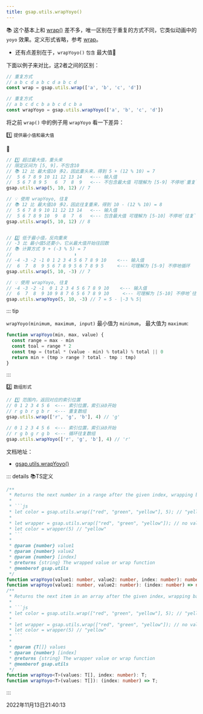 ```yaml
---
title: gsap.utils.wrapYoyo()
---
```


📚 这个基本上和 [wrap()](./wrap) 差不多，唯一区别在于重复的方式不同，它类似动画中的 `yoyo` 效果。定义形式省略，参考 [wrap](./wrap)。

- 还有点差别在于，`wrapYoyo()` `包含` 最大值🚨



下面以例子来对比，这2者之间的区别：

```js
// 重复方式
// a b c d a b c d a b c d
const wrap = gsap.utils.wrap(['a', 'b', 'c', 'd'])

// 重复方式
// a b c d c b a b c d c b a
const wrapYoyo = gsap.utils.wrapYoyo(['a', 'b', 'c', 'd'])
```

将之前 `wrap()` 中的例子用 `wrapYoyo` 看一下差异：



1️⃣  `提供最小值和最大值`

🌰

```js {5,8,11}
// 1️⃣ 超过最大值，重头来
// 限定区间为 [5, 9]，不包含10
// 📚 12 比 最大值10 多2，因此重头来，得到 5 + (12 % 10) = 7
//  5 6 7 8 9 10 11 12 13 14   <--- 输入值
//  5 6 7 8 9 5   6  7  8  9   <--- 不包含最大值 可理解为 [5-9] 不停地`重复`循环
gsap.utils.wrap(5, 10, 12) // 7

// 💡 使用 wrapYoyo, 往复
// 📚 12 比 最大值10 多2，因此往复重来，得到 10 - (12 % 10) = 8
//  5 6 7 8 9 10 11 12 13 14   <--- 输入值
//  5 6 7 8 9 10  9  8  7  6   <--- 包含最大值 可理解为 [5-10] 不停地`往复`循环
gsap.utils.wrap(5, 10, 12) // 8


// 2️⃣ 低于最小值，反向重来
// -3 比 最小值5还要小，它从最大值开始往回数
// 📚 计算方式 9 + (-3 % 5) = 7
//                       ⬇️
// -4 -3 -2 -1 0 1 2 3 4 5 6 7 8 9 10    <--- 输入值
//  6  7  8  9 5 6 7 8 9 5 6 7 8 9 5     <--- 可理解为 [5-9] 不停地循环
gsap.utils.wrap(5, 10, -3) // 7

// 💡 使用 wrapYoyo, 往复
// -4 -3 -2 -1  0 1 2 3 4 5 6 7 8 9 10    <--- 输入值
//  6  7  8  9 10 9 8 7 6 5 6 7 8 9 10     <--- 可理解为 [5-10] 不停地`往复`循环
gsap.utils.wrapYoyo(5, 10, -3) // 7 = 5 - |-3 % 5|
```

::: tip

`wrapYoyo(minimum, maximum, input)` 最小值为 `minimum`， 最大值为 `maximum`:

```js
function wrapYoyo(min, max, value) {
  const range = max - min
  const toal = range * 2
  const tmp = (total * (value - min) % total) % total || 0
  return min + (tmp > range ? total - tmp : tmp)
}
```

:::



2️⃣ `数组形式`

```js {3,7}
// 1️⃣ 范围内，返回对应的索引位置
// 0 1 2 3 4 5 6  <--- 索引位置，索引从0开始
// r g b r g b r  <--- 重复数组
gsap.utils.wrap(['r', 'g', 'b'], 4) // 'g'

// 0 1 2 3 4 5 6  <--- 索引位置，索引从0开始
// r g b g r g b  <--- 循环往复数组
gsap.utils.wrapYoyo(['r', 'g', 'b'], 4) // 'r'
```


文档地址：

- [gsap.utils.wrapYoyo()](https://greensock.com/docs/v3/GSAP/UtilityMethods/wrapYoyo())

::: details 📚TS定义
```typescript
/**
 * Returns the next number in a range after the given index, wrapping backwards towards the start after the end has been reached.
 * 
 * ```js
 * let color = gsap.utils.wrap(["red", "green", "yellow"], 5); // "yellow"
 * 
 * let wrapper = gsap.utils.wrap(["red", "green", "yellow"]); // no value = reusable function
 * let color = wrapper(5) // "yellow"
 * ```
 *
 * @param {number} value1
 * @param {number} value2
 * @param {number} [index]
 * @returns {string} The wrapped value or wrap function
 * @memberof gsap.utils
 */
function wrapYoyo(value1: number, value2: number, index: number): number;
function wrapYoyo(value1: number, value2: number): (index: number) => number;
/**
 * Returns the next item in an array after the given index, wrapping backwards towards the start after the end has been reached.
 * 
 * ```js
 * let color = gsap.utils.wrap(["red", "green", "yellow"], 5); // "yellow"
 * 
 * let wrapper = gsap.utils.wrap(["red", "green", "yellow"]); // no value = reusable function
 * let color = wrapper(5) // "yellow"
 * ```
 *
 * @param {T[]} values
 * @param {number} [index]
 * @returns {string} The wrapper value or wrap function
 * @memberof gsap.utils
 */
function wrapYoyo<T>(values: T[], index: number): T;
function wrapYoyo<T>(values: T[]): (index: number) => T;
```
:::

2022年11月13日21:40:13
